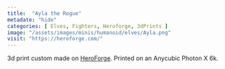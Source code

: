 ```yaml
---
title:  "Ayla the Rogue"
metadate: "hide"
categories: [ Elves, Fighters, Heroforge, 3dPrints ]
image: "/assets/images/minis/humanoid/elves/Ayla.png"
visit: "https://heroforge.com/"
---
```

3d print custom made on [HeroForge](https://heroforge.com). 
Printed on an Anycubic Photon X 6k.